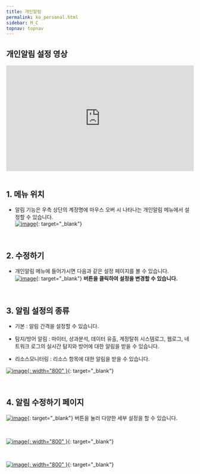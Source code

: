 ```yaml
---
title: 개인알림
permalink: ko_personal.html
sidebar: M_C
topnav: topnav
---
```


## 개인알림 설정 영상

 <style>.embed-container { position: relative; padding-bottom: 56.25%; height: 0; overflow: hidden; max-width: 100%; } .embed-container iframe, .embed-container object, .embed-container embed { position: absolute; top: 0; left: 0; width: 100%; height: 100%; }</style><div class='embed-container'><iframe src='https://www.youtube.com/embed/aqR0Qw4ll84' frameborder='0' allowfullscreen></iframe></div>

<br />

## 1. 메뉴 위치
- 알림 기능은 우측 상단의 계정명에 마우스 오버 시 나타나는 개인알림 메뉴에서 설정할 수 있습니다.   
[![image](/docs/images/Manual/common/personal/1.png)](/docs/images/Manual/common/personal/1.png){: target="_blank"}

<br />

## 2. 수정하기
- 개인알림 메뉴에 들어가시면 다음과 같은 설정 페이지를 볼 수 있습니다.   
[![image](/docs/images/Manual/common/personal/2.png)](/docs/images/Manual/common/personal/2.png){: target="_blank"} **버튼을 클릭하여 설정을 변경할 수 있습니다.**

<br />

## 3. 알림 설정의 종류

- 기본 : 알림 간격을 설정할 수 있습니다.

- 탐지/방어 알림 : 마이터, 상과분석, 데이터 유출, 계정탈취 시스템로그, 웹로그, 네트워크 로그의 실시간 탐지와 방어에 대한 알림을 받을 수 있습니다.

- 리소스모니터링 : 리소스 항목에 대한 알림을 받을 수 있습니다.   

[![image](/docs/images/Manual/common/personal/3.png){: width="800" }](/docs/images/Manual/common/personal/3.png){: target="_blank"} 

<br />

## 4. 알림 수정하기 페이지
[![image](/docs/images/Manual/common/personal/4.png)](/docs/images/Manual/common/personal/4.png){: target="_blank"} 버튼을 눌러 다양한 세부 설정을 할 수 있습니다.

<br />

[![image](/docs/images/Manual/common/personal/5.png){: width="800" }](/docs/images/Manual/common/personal/5.png){: target="_blank"}

<br />

[![image](/docs/images/Manual/common/personal/6.png){: width="800" }](/docs/images/Manual/common/personal/6.png){: target="_blank"}




 